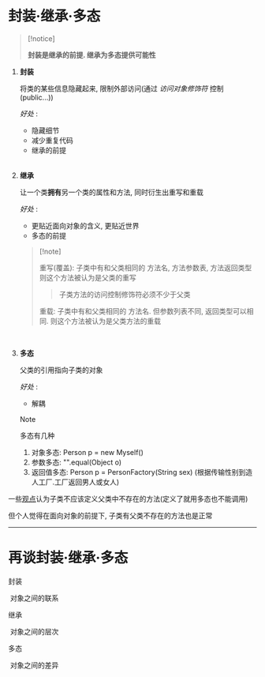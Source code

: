 # 封装·继承·多态

>   [!notice]
>
>   **封装是继承的前提. 继承为多态提供可能性**

1. **封装**

    将类的某些信息隐藏起来, 限制外部访问(通过 *访问对象修饰符* 控制(public...))

    *好处* :

    * 隐藏细节
    * 减少重复代码
    * 继承的前提

    <br>

2. **继承**

    让一个类**拥有**另一个类的属性和方法, 同时衍生出重写和重载

    *好处* :

    * 更贴近面向对象的含义, 更贴近世界
    * 多态的前提

    >   [!note]
    >
    >   重写(覆盖): 子类中有和父类相同的 方法名, 方法参数表, 方法返回类型 则这个方法被认为是父类的重写
    >
    >   >   子类方法的访问控制修饰符必须不少于父类
    >
    >   重载: 子类中有和父类相同的 方法名. 但参数列表不同, 返回类型可以相同. 则这个方法被认为是父类方法的重载

    <br>

3. **多态**

    父类的引用指向子类的对象

    *好处* :

    * 解耦

    > [!note]
    >
    > 多态有几种
    >
    > 1. 对象多态: Person p = new Myself()
    > 2. 参数多态: "".equal(Object o)
    > 3. 返回值多态: Person p = PersonFactory(String sex) (根据传输性别到造人工厂.工厂返回男人或女人) 



一些[观点](https://www.liaoxuefeng.com/wiki/001374738125095c955c1e6d8bb493182103fac9270762a000/001386820044406b227b3e751cc4d5190420d17a2dc6353000)认为子类不应该定义父类中不存在的方法(定义了就用多态也不能调用)

但个人觉得在面向对象的前提下, 子类有父类不存在的方法也是正常



------

# 再谈封装·继承·多态

封装 

​	对象之间的联系

继承

​	对象之间的层次

多态

​	对象之间的差异

